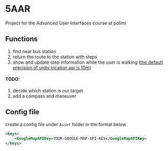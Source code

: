 # 5AAR
 Project for the Advanced User Interfaces course at polimi

## Functions

1. find near bus station
2. return the route to the station with steps
3. show and update step information while the user is walking ([the default precision of unity location api is 10m](https://docs.unity3d.com/ScriptReference/LocationService.Start.html))

#### TODO: 

1. decide which station is our target
2. add a compass and maneuver

 ## Config file

create a config file under ```Asset``` folder in the format below

```xml
<keys>
    <GoogleMapAPIKey>YOUR-GOOGLE-MAP-API-KEY</GoogleMapAPIKey>
</keys>

```

